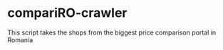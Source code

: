 # compariRO-crawler
This script takes the shops from the biggest price comparison portal in Romania
